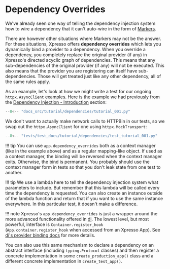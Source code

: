 # Dependency Overrides

We've already seen one way of telling the dependency injection system how to wire a dependency that it can't auto-wire in the form of [Markers].

There are however other situations where Markers may not be the answer.
For these situations, Xpresso offers **dependency overrides** which lets you dynamically bind a provider to a dependency.
When you override a dependency, you completely replace the original provider (if any) in Xpresso's directed acyclic graph of dependencies.
This means that any sub-dependencies of the original provider (if any) will not be executed.
This also means that the provider you are registering can itself have sub-dependencies.
Those will get treated just like any other dependency, all of the same rules apply.

As an example, let's look at how we might write a test for our ongoing `httpx.AsyncClient` examples.
Here is the example we had previously from the [Dependency Injection - Introduction] section:

```python
--8<-- "docs_src/tutorial/dependencies/tutorial_001.py"
```

We don't want to actually make network calls to HTTPBin in our tests, so we swap out the `httpx.AsyncClient` for one using `httpx.MockTransport`:

```python hl_lines="12-14 16-17"
--8<-- "tests/test_docs/tutorial/dependencies/test_tutorial_001.py"
```

!!! tip
    You can use `app.dependency_overrides` both as a context manager (like in the example above) and as a regular mapping-like object.
    If used as a context manager, the binding will be reversed when the context manager exits.
    Otherwise, the bind is permanent.
    You probably should use the context manager form in tests so that you don't leak state from one test to another.

!!! tip
    We use a lambda here to tell the dependency injection system what parameters to include.
    But remember that this lambda will be called every time the dependency is requested.
    You can also create an instance outside of the lambda function and return that if you want to use the same instance everywhere.
    In this particular test, it doesn't make a difference.

!!! note
    Xpresso's `app.dependency_overrides` is just a wrapper around the more advanced functionality offered in [di].
    The lowest level, but most powerful, interface is `Container.register_hook` (`App.container.register_hook` when accessed from an Xpresso App).
    See [di's provider binding docs] for more details.

You can also use this same mechanism to declare a dependency on an abstract interface (including `typing.Protocol` classes) and then register a concrete implementation in some `create_production_app()` class and a different concrete implementation in `create_test_app()`.

[Markers]: ../../tutorial/dependencies/README.md#explicit-dependencies-with-markers
[Dependency Injection - Introduction]: ../../tutorial/dependencies/README.md
[di]: https://github.com/adriangb/di
[di's provider binding docs]: https://www.adriangb.com/di/latest/binds/

